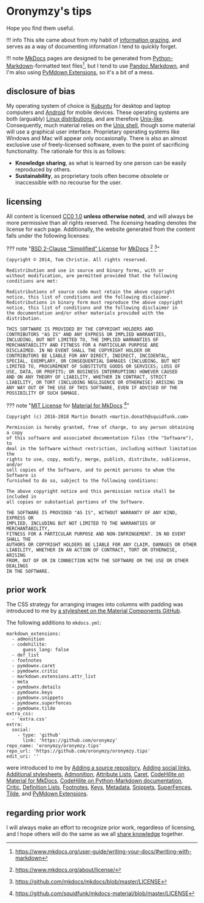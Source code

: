 # Oronymzy's tips

Hope you find them useful.

!!! info
    This site came about from my habit of [information grazing](https://en.wikipedia.org/wiki/Information_grazing), and serves as a way of documenting information I tend to quickly forget.

!!! note
    [MkDocs](https://www.mkdocs.org/) pages are designed to be generated from [Python-Markdown](https://python-markdown.github.io/)-formatted text files[^Orotips1], but I tend to use [Pandoc Markdown](http://pandoc.org/MANUAL.html#pandocs-markdown), and I'm also using [PyMdown Extensions](https://facelessuser.github.io/pymdown-extensions/), so it's a bit of a mess.

## disclosure of bias
My operating system of choice is [Kubuntu](https://kubuntu.org/) for desktop and laptop computers and [Android](https://en.wikipedia.org/wiki/Android_(operating_system)) for mobile devices. These operating systems are both (arguably) [Linux distributions](https://en.wikipedia.org/wiki/Linux_distribution), and are therefore [Unix-like](https://en.wikipedia.org/wiki/Unix-like). Consequently, much material relies on the [Unix shell](https://en.wikipedia.org/wiki/Unix_shell), though some material will use a graphical user interface. Proprietary operating systems like Windows and Mac will appear only occasionally. There is also an almost exclusive use of freely-licensed software, even to the point of sacrificing functionality. The rationale for this is as follows:

- **Knowledge sharing**, as what is learned by one person can be easily reproduced by others.
- **Sustainability**, as proprietary tools often become obsolete or inaccessible with no recourse for the user.

## licensing
All content is licensed [CC0 1.0](https://creativecommons.org/publicdomain/zero/1.0/) **unless otherwise noted**, and will always be more permissive than all rights reserved. The *licensing* heading denotes the license for each page. Additionally, the website generated from the content falls under the following licenses:

??? note "[BSD 2-Clause “Simplified” License](https://choosealicense.com/licenses/bsd-2-clause/) for [MkDocs](https://www.mkdocs.org/) [^Orotips2] [^Orotips3]"
    
    Copyright © 2014, Tom Christie. All rights reserved.
    
    Redistribution and use in source and binary forms, with or
    without modification, are permitted provided that the following
    conditions are met:
    
    Redistributions of source code must retain the above copyright
    notice, this list of conditions and the following disclaimer.
    Redistributions in binary form must reproduce the above copyright
    notice, this list of conditions and the following disclaimer in
    the documentation and/or other materials provided with the
    distribution.
    
    THIS SOFTWARE IS PROVIDED BY THE COPYRIGHT HOLDERS AND
    CONTRIBUTORS "AS IS" AND ANY EXPRESS OR IMPLIED WARRANTIES,
    INCLUDING, BUT NOT LIMITED TO, THE IMPLIED WARRANTIES OF
    MERCHANTABILITY AND FITNESS FOR A PARTICULAR PURPOSE ARE
    DISCLAIMED. IN NO EVENT SHALL THE COPYRIGHT HOLDER OR
    CONTRIBUTORS BE LIABLE FOR ANY DIRECT, INDIRECT, INCIDENTAL,
    SPECIAL, EXEMPLARY, OR CONSEQUENTIAL DAMAGES (INCLUDING, BUT NOT
    LIMITED TO, PROCUREMENT OF SUBSTITUTE GOODS OR SERVICES; LOSS OF
    USE, DATA, OR PROFITS; OR BUSINESS INTERRUPTION) HOWEVER CAUSED
    AND ON ANY THEORY OF LIABILITY, WHETHER IN CONTRACT, STRICT
    LIABILITY, OR TORT (INCLUDING NEGLIGENCE OR OTHERWISE) ARISING IN
    ANY WAY OUT OF THE USE OF THIS SOFTWARE, EVEN IF ADVISED OF THE
    POSSIBILITY OF SUCH DAMAGE.

??? note "[MIT License](https://choosealicense.com/licenses/mit/) for [Material for MkDocs](https://squidfunk.github.io/mkdocs-material/) [^Orotips4]"
    
    Copyright (c) 2016-2018 Martin Donath <martin.donath@squidfunk.com>
    
    Permission is hereby granted, free of charge, to any person obtaining a copy
    of this software and associated documentation files (the "Software"), to
    deal in the Software without restriction, including without limitation the
    rights to use, copy, modify, merge, publish, distribute, sublicense, and/or
    sell copies of the Software, and to permit persons to whom the Software is
    furnished to do so, subject to the following conditions:
    
    The above copyright notice and this permission notice shall be included in
    all copies or substantial portions of the Software.
    
    THE SOFTWARE IS PROVIDED "AS IS", WITHOUT WARRANTY OF ANY KIND, EXPRESS OR
    IMPLIED, INCLUDING BUT NOT LIMITED TO THE WARRANTIES OF MERCHANTABILITY,
    FITNESS FOR A PARTICULAR PURPOSE AND NON-INFRINGEMENT. IN NO EVENT SHALL THE
    AUTHORS OR COPYRIGHT HOLDERS BE LIABLE FOR ANY CLAIM, DAMAGES OR OTHER
    LIABILITY, WHETHER IN AN ACTION OF CONTRACT, TORT OR OTHERWISE, ARISING
    FROM, OUT OF OR IN CONNECTION WITH THE SOFTWARE OR THE USE OR OTHER DEALINGS
    IN THE SOFTWARE.

## prior work
The CSS strategy for arranging images into columns with padding was introduced to me by [a stylesheet on the Material Components GitHub](https://github.com/yakworks/mkdocs-material-components/blob/material-components-web/src/assets/stylesheets/mdc-web.css).

The following additions to `mkdocs.yml`:

```
markdown_extensions:
  - admonition
  - codehilite:
      guess_lang: false
  - def_list
  - footnotes
  - pymdownx.caret
  - pymdownx.critic
  - markdown.extensions.attr_list
  - meta
  - pymdownx.details
  - pymdownx.keys
  - pymdownx.snippets
  - pymdownx.superfences
  - pymdownx.tilde
extra_css:
  - 'extra.css'
extra:
  social:
    - type: 'github'
      link: 'https://github.com/oronymzy'
repo_name: 'oronymzy/oronymzy.tips'
repo_url: 'https://github.com/oronymzy/oronymzy.tips'
edit_uri: ''
```

were introduced to me by [Adding a source repository], [Adding social links], [Additional stylesheets], [Admonition], [Attribute Lists], [Caret], [CodeHilite on Material for MkDocs], [CodeHilite on Python-Markdown documentation], [Critic], [Definition Lists], [Footnotes], [Keys], [Metadata], [Snippets], [SuperFences], [Tilde], and [PyMdown Extensions].

## regarding prior work
I will always make an effort to recognize prior work, regardless of licensing, and I hope others will do the same as we all [share knowledge](https://en.wikipedia.org/wiki/Knowledge_sharing) together.

[Adding a source repository]: https://squidfunk.github.io/mkdocs-material/getting-started/#adding-a-source-repository
[Adding social links]: https://squidfunk.github.io/mkdocs-material/getting-started/#adding-social-links
[Additional stylesheets]: https://squidfunk.github.io/mkdocs-material/customization/#additional-stylesheets
[Admonition]: https://squidfunk.github.io/mkdocs-material/extensions/admonition/#installation
[Attribute Lists]: https://python-markdown.github.io/extensions/attr_list/
[Caret]: https://facelessuser.github.io/pymdown-extensions/extensions/caret/
[CodeHilite on Material for MkDocs]: https://squidfunk.github.io/mkdocs-material/extensions/codehilite/
[CodeHilite on Python-Markdown documentation]: https://python-markdown.github.io/extensions/code_hilite/
[Critic]: https://facelessuser.github.io/pymdown-extensions/extensions/critic/
[Definition Lists]: https://python-markdown.github.io/extensions/definition_lists/
[Footnotes]: https://squidfunk.github.io/mkdocs-material/extensions/footnotes/#installation
[Keys]: https://facelessuser.github.io/pymdown-extensions/extensions/keys/
[Metadata]: https://squidfunk.github.io/mkdocs-material/extensions/metadata/
[PyMdown Extensions]: https://squidfunk.github.io/mkdocs-material/extensions/pymdown/#installation
[Snippets]: https://facelessuser.github.io/pymdown-extensions/extensions/snippets/
[SuperFences]: https://facelessuser.github.io/pymdown-extensions/extensions/superfences/
[Tilde]: https://facelessuser.github.io/pymdown-extensions/extensions/tilde/
[^Orotips1]: https://www.mkdocs.org/user-guide/writing-your-docs/#writing-with-markdown
[^Orotips2]: https://www.mkdocs.org/about/license/
[^Orotips3]: https://github.com/mkdocs/mkdocs/blob/master/LICENSE
[^Orotips4]: https://github.com/squidfunk/mkdocs-material/blob/master/LICENSE
